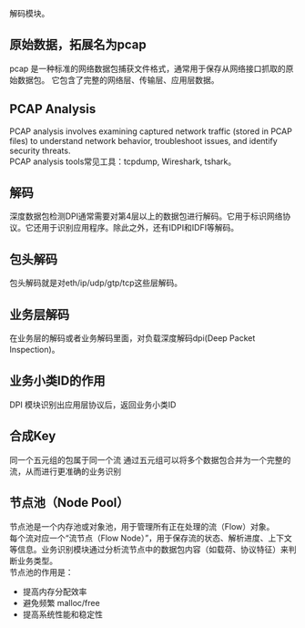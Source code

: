 解码模块。


## 原始数据，拓展名为pcap
pcap 是一种标准的网络数据包捕获文件格式，通常用于保存从网络接口抓取的原始数据包。
它包含了完整的网络层、传输层、应用层数据。

## PCAP Analysis
PCAP analysis involves examining captured network traffic (stored in PCAP files) to understand network behavior, troubleshoot issues, and identify security threats.   
PCAP analysis tools常见工具：tcpdump, Wireshark, tshark。

## 解码
深度数据包检测DPI通常需要对第4层以上的数据包进行解码。它用于标识网络协议。它还用于识别应用程序。除此之外，还有IDPI和IDFI等解码。

## 包头解码
包头解码就是对eth/ip/udp/gtp/tcp这些层解码。

## 业务层解码
在业务层的解码或者业务解码里面，对负载深度解码dpi(Deep Packet Inspection)。

## 业务小类ID的作用

DPI 模块识别出应用层协议后，返回业务小类ID

## 合成Key

同一个五元组的包属于同一个流
通过五元组可以将多个数据包合并为一个完整的流，从而进行更准确的业务识别

## 节点池（Node Pool）
节点池是一个内存池或对象池，用于管理所有正在处理的流（Flow）对象。   
每个流对应一个“流节点（Flow Node）”，用于保存流的状态、解析进度、上下文等信息。业务识别模块通过分析流节点中的数据包内容（如载荷、协议特征）来判断业务类型。  
节点池的作用是：
* 提高内存分配效率
* 避免频繁 malloc/free
* 提高系统性能和稳定性


